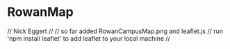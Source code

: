 # RowanMap

// Nick Eggert
//
// so far added RowanCampusMap.png and leaflet.js 
// run 'npm install leaflet' to add leaflet to your local machine
// 